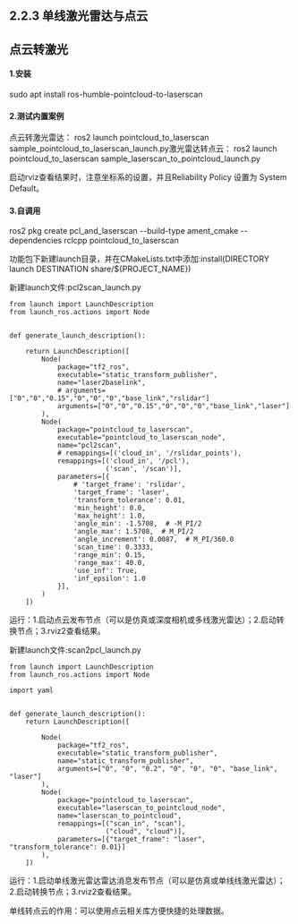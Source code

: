 ## 2.2.3 单线激光雷达与点云

## 点云转激光

#### 1.安装

sudo apt install ros-humble-pointcloud-to-laserscan

#### 2.测试内置案例

点云转激光雷达： ros2 launch pointcloud\_to\_laserscan sample\_pointcloud\_to\_laserscan\_launch.py激光雷达转点云： ros2 launch pointcloud\_to\_laserscan sample\_laserscan\_to\_pointcloud\_launch.py

启动rviz查看结果时，注意坐标系的设置，并且Reliability Policy 设置为 System Default。

#### 3.自调用

ros2 pkg create pcl\_and\_laserscan --build-type ament\_cmake --dependencies rclcpp pointcloud\_to\_laserscan

功能包下新建launch目录，并在CMakeLists.txt中添加:install\(DIRECTORY launch DESTINATION share/${PROJECT\_NAME}\)

新建launch文件:pcl2scan\_launch.py

```
from launch import LaunchDescription
from launch_ros.actions import Node


def generate_launch_description():

    return LaunchDescription([
        Node(
            package="tf2_ros",
            executable="static_transform_publisher",
            name="laser2baselink",
            # arguments=["0","0","0.15","0","0","0","base_link","rslidar"]
            arguments=["0","0","0.15","0","0","0","base_link","laser"]
        ),
        Node(
            package="pointcloud_to_laserscan",
            executable="pointcloud_to_laserscan_node",
            name="pcl2scan",
            # remappings=[('cloud_in', '/rslidar_points'),
            remappings=[('cloud_in', '/pcl'),
                        ('scan', '/scan')],
            parameters=[{
                # 'target_frame': 'rslidar',
                'target_frame': 'laser',
                'transform_tolerance': 0.01,
                'min_height': 0.0,
                'max_height': 1.0,
                'angle_min': -1.5708,  # -M_PI/2
                'angle_max': 1.5708,  # M_PI/2
                'angle_increment': 0.0087,  # M_PI/360.0
                'scan_time': 0.3333,
                'range_min': 0.15,
                'range_max': 40.0,
                'use_inf': True,
                'inf_epsilon': 1.0
            }],
        )
    ])
```

运行：1.启动点云发布节点（可以是仿真或深度相机或多线激光雷达）；2.启动转换节点；3.rviz2查看结果。

新建launch文件:scan2pcl\_launch.py

```
from launch import LaunchDescription
from launch_ros.actions import Node

import yaml


def generate_launch_description():
    return LaunchDescription([

        Node(
            package="tf2_ros",
            executable="static_transform_publisher",
            name="static_transform_publisher",
            arguments=["0", "0", "0.2", "0", "0", "0", "base_link", "laser"]
        ),
        Node(
            package="pointcloud_to_laserscan",
            executable="laserscan_to_pointcloud_node",
            name="laserscan_to_pointcloud",
            remappings=[("scan_in", "scan"),
                        ("cloud", "cloud")],
            parameters=[{"target_frame": "laser", "transform_tolerance": 0.01}]
        ),
    ])
```

运行：1.启动单线激光雷达雷达消息发布节点（可以是仿真或单线线激光雷达）；2.启动转换节点；3.rviz2查看结果。

单线转点云的作用：可以使用点云相关库方便快捷的处理数据。

